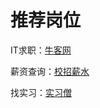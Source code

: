 # 推荐岗位

IT求职：[牛客网](https://www.nowcoder.com/)

薪资查询：[校招薪水](http://www.ioffershow.com/static/shouye/)

找实习：[实习僧](https://www.shixiseng.com/)

